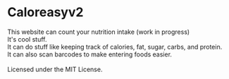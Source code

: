 # Caloreasyv2
This website can count your nutrition intake (work in progress) <br>
It's cool stuff.<br>
It can do stuff like keeping track of calories, fat, sugar, carbs, and protein.<br>
It can also scan barcodes to make entering foods easier.<br>
<br>
Licensed under the MIT License.

